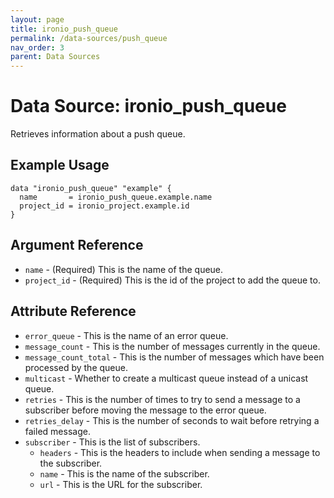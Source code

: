 ```yaml
---
layout: page
title: ironio_push_queue
permalink: /data-sources/push_queue
nav_order: 3
parent: Data Sources
---
```


# Data Source: ironio_push_queue

Retrieves information about a push queue.

## Example Usage

```
data "ironio_push_queue" "example" {
  name       = ironio_push_queue.example.name
  project_id = ironio_project.example.id
}
```

## Argument Reference

* `name` - (Required) This is the name of the queue.
* `project_id` - (Required) This is the id of the project to add the queue to.

## Attribute Reference

* `error_queue` - This is the name of an error queue.
* `message_count` - This is the number of messages currently in the queue.
* `message_count_total` - This is the number of messages which have been processed by the queue.
* `multicast` - Whether to create a multicast queue instead of a unicast queue.
* `retries` - This is the number of times to try to send a message to a subscriber before moving the message to the error queue.
* `retries_delay` - This is the number of seconds to wait before retrying a failed message.
* `subscriber` - This is the list of subscribers.
    * `headers` - This is the headers to include when sending a message to the subscriber.
    * `name` - This is the name of the subscriber.
    * `url` - This is the URL for the subscriber.
